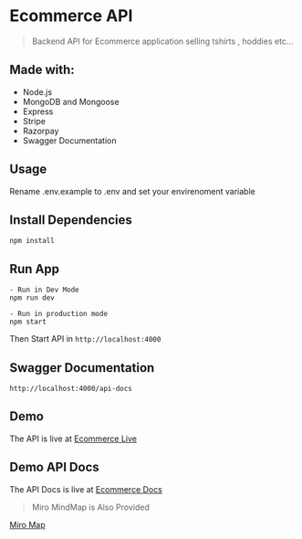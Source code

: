 # Ecommerce API

> Backend API for Ecommerce application selling tshirts , hoddies etc...

## Made with:

- Node.js
- MongoDB and Mongoose
- Express
- Stripe
- Razorpay
- Swagger Documentation

## Usage

Rename .env.example to .env and set your envirenoment variable

## Install Dependencies

```
npm install
```

## Run App

```
- Run in Dev Mode
npm run dev

- Run in production mode
npm start
```

Then Start API in `http://localhost:4000`

## Swagger Documentation

```
http://localhost:4000/api-docs
```

## Demo

The API is live at [Ecommerce Live](https://lenstore-backend.onrender.com/)

## Demo API Docs

The API Docs is live at [Ecommerce Docs](https://lenstore-backend.onrender.com/api-docs/)

> Miro MindMap is Also Provided

[Miro Map](https://miro.com/app/board/uXjVOVjHIDM=/?invite_link_id=223550979867)
